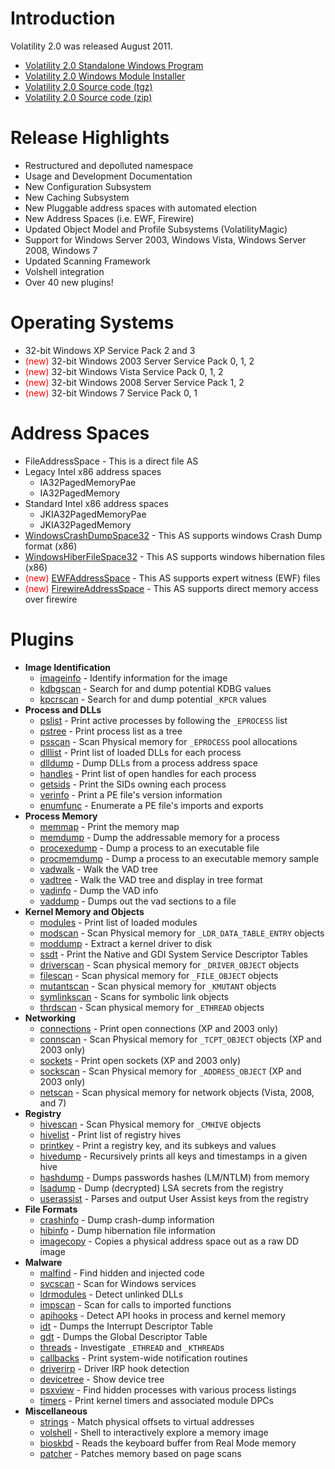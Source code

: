 # Introduction #

Volatility 2.0 was released August 2011.

  * [Volatility 2.0 Standalone Windows Program](http://volatility.googlecode.com/files/volatility-2.0.standalone.exe)
  * [Volatility 2.0 Windows Module Installer](http://volatility.googlecode.com/files/volatility-2.0.win32.exe)
  * [Volatility 2.0 Source code (tgz)](http://volatility.googlecode.com/files/volatility-2.0.tar.gz)
  * [Volatility 2.0 Source code (zip)](http://volatility.googlecode.com/files/volatility-2.0.zip)

# Release Highlights #

  * Restructured and depolluted namespace
  * Usage and Development Documentation
  * New Configuration Subsystem
  * New Caching Subsystem
  * New Pluggable address spaces with automated election
  * New Address Spaces (i.e. EWF, Firewire)
  * Updated Object Model and Profile Subsystems (VolatilityMagic)
  * Support for Windows Server 2003, Windows Vista, Windows Server 2008, Windows 7
  * Updated Scanning Framework
  * Volshell integration
  * Over 40 new plugins!

# Operating Systems #

  * 32-bit Windows XP Service Pack 2 and 3
  * <font color='red'>(new)</font> 32-bit Windows 2003 Server Service Pack 0, 1, 2
  * <font color='red'>(new)</font> 32-bit Windows Vista Service Pack 0, 1, 2
  * <font color='red'>(new)</font> 32-bit Windows 2008 Server Service Pack 1, 2
  * <font color='red'>(new)</font> 32-bit Windows 7 Service Pack 0, 1

# Address Spaces #

  * FileAddressSpace - This is a direct file AS
  * Legacy Intel x86 address spaces
    * IA32PagedMemoryPae
    * IA32PagedMemory
  * Standard Intel x86 address spaces
    * JKIA32PagedMemoryPae
    * JKIA32PagedMemory
  * [WindowsCrashDumpSpace32](CrashAddressSpace.md) - This AS supports windows Crash Dump format (x86)
  * [WindowsHiberFileSpace32](HiberAddressSpace.md) - This AS supports windows hibernation files (x86)
  * <font color='red'>(new)</font> [EWFAddressSpace](EWFAddressSpace.md) - This AS supports expert witness (EWF) files
  * <font color='red'>(new)</font> [FirewireAddressSpace](FirewireAddressSpace.md) - This AS supports direct memory access over firewire

# Plugins #

  * **Image Identification**
    * [imageinfo](CommandReference20#imageinfo.md) - Identify information for the image
    * [kdbgscan](CommandReference20#kdbgscan.md) - Search for and dump potential KDBG values
    * [kpcrscan](CommandReference20#kpcrscan.md) - Search for and dump potential `_KPCR` values
  * **Process and DLLs**
    * [pslist](CommandReference20#pslist.md) - Print active processes by following the `_EPROCESS` list
    * [pstree](CommandReference20#pstree.md) - Print process list as a tree
    * [psscan](CommandReference20#psscan.md) - Scan Physical memory for `_EPROCESS` pool allocations
    * [dlllist](CommandReference20#dlllist.md) - Print list of loaded DLLs for each process
    * [dlldump](CommandReference20#dlldump.md) - Dump DLLs from a process address space
    * [handles](CommandReference20#handles.md) - Print list of open handles for each process
    * [getsids](CommandReference20#getsids.md) - Print the SIDs owning each process
    * [verinfo](CommandReference20#verinfo.md) - Print a PE file's version information
    * [enumfunc](CommandReference20#enumfunc.md) - Enumerate a PE file's imports and exports
  * **Process Memory**
    * [memmap](CommandReference20#memmap.md) - Print the memory map
    * [memdump](CommandReference20#memdump.md) - Dump the addressable memory for a process
    * [procexedump](CommandReference20#procexedump.md) - Dump a process to an executable file
    * [procmemdump](CommandReference20#procmemdump.md) - Dump a process to an executable memory sample
    * [vadwalk](CommandReference20#vadwalk.md) - Walk the VAD tree
    * [vadtree](CommandReference20#vadtree.md) - Walk the VAD tree and display in tree format
    * [vadinfo](CommandReference20#vadinfo.md) - Dump the VAD info
    * [vaddump](CommandReference20#vaddump.md) - Dumps out the vad sections to a file
  * **Kernel Memory and Objects**
    * [modules](CommandReference20#modules.md) - Print list of loaded modules
    * [modscan](CommandReference20#modscan.md) - Scan Physical memory for `_LDR_DATA_TABLE_ENTRY` objects
    * [moddump](CommandReference20#moddump.md) - Extract a kernel driver to disk
    * [ssdt](CommandReference20#ssdt.md) - Print the Native and GDI System Service Descriptor Tables
    * [driverscan](CommandReference20#driverscan.md) - Scan physical memory for `_DRIVER_OBJECT` objects
    * [filescan](CommandReference20#filescan.md) - Scan physical memory for `_FILE_OBJECT` objects
    * [mutantscan](CommandReference20#mutantscan.md) - Scan physical memory for `_KMUTANT` objects
    * [symlinkscan](CommandReference20#symlinkscan.md) - Scans for symbolic link objects
    * [thrdscan](CommandReference20#thrdscan.md) - Scan physical memory for `_ETHREAD` objects
  * **Networking**
    * [connections](CommandReference20#connections.md) - Print open connections (XP and 2003 only)
    * [connscan](CommandReference20#connscan.md) - Scan Physical memory for `_TCPT_OBJECT` objects (XP and 2003 only)
    * [sockets](CommandReference20#sockets.md) - Print open sockets (XP and 2003 only)
    * [sockscan](CommandReference20#sockscan.md) - Scan Physical memory for `_ADDRESS_OBJECT` (XP and 2003 only)
    * [netscan](CommandReference20#netscan.md) - Scan physical memory for network objects (Vista, 2008, and 7)
  * **Registry**
    * [hivescan](CommandReference20#hivescan.md) - Scan Physical memory for `_CMHIVE` objects
    * [hivelist](CommandReference20#hivelist.md) - Print list of registry hives
    * [printkey](CommandReference20#printkey.md) - Print a registry key, and its subkeys and values
    * [hivedump](CommandReference20#hivedump.md) - Recursively prints all keys and timestamps in a given hive
    * [hashdump](CommandReference20#hashdump.md) - Dumps passwords hashes (LM/NTLM) from memory
    * [lsadump](CommandReference20#lsadump.md) - Dump (decrypted) LSA secrets from the registry
    * [userassist](CommandReference20#userassist.md) - Parses and output User Assist keys from the registry
  * **File Formats**
    * [crashinfo](CommandReference20#crashinfo.md) - Dump crash-dump information
    * [hibinfo](CommandReference20#hibinfo.md) - Dump hibernation file information
    * [imagecopy](CommandReference20#imagecopy.md) - Copies a physical address space out as a raw DD image
  * **Malware**
    * [malfind](CommandReference20#malfind.md) - Find hidden and injected code
    * [svcscan](CommandReference20#svcscan.md) - Scan for Windows services
    * [ldrmodules](CommandReference20#ldrmodules.md) - Detect unlinked DLLs
    * [impscan](CommandReference20#impscan.md) - Scan for calls to imported functions
    * [apihooks](CommandReference20#apihooks.md) - Detect API hooks in process and kernel memory
    * [idt](CommandReference20#idt.md) - Dumps the Interrupt Descriptor Table
    * [gdt](CommandReference20#gdt.md) - Dumps the Global Descriptor Table
    * [threads](CommandReference20#threads.md) - Investigate `_ETHREAD` and `_KTHREAD`s
    * [callbacks](CommandReference20#callbacks.md) - Print system-wide notification routines
    * [driverirp](CommandReference20#driverirp.md) - Driver IRP hook detection
    * [devicetree](CommandReference20#devicetree.md) - Show device tree
    * [psxview](CommandReference20#psxview.md) - Find hidden processes with various process listings
    * [timers](CommandReference20#timers.md) - Print kernel timers and associated module DPCs
  * **Miscellaneous**
    * [strings](CommandReference20#strings.md) - Match physical offsets to virtual addresses
    * [volshell](CommandReference20#volshell.md) - Shell to interactively explore a memory image
    * [bioskbd](CommandReference20#bioskbd.md) - Reads the keyboard buffer from Real Mode memory
    * [patcher](CommandReference20#patcher.md) - Patches memory based on page scans
